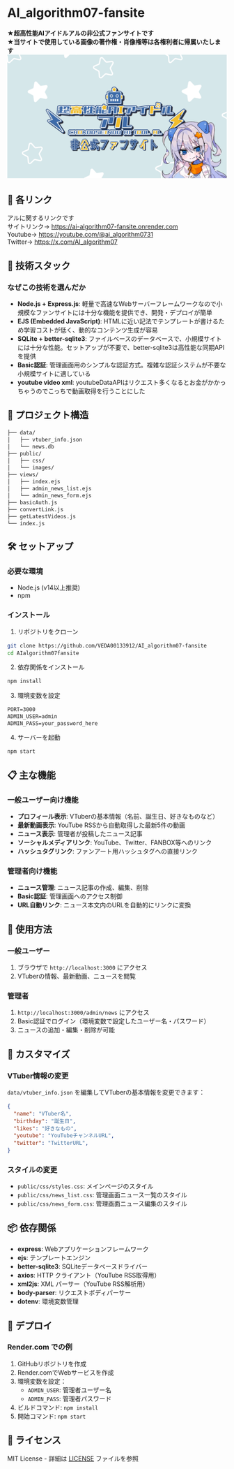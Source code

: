 # AI_algorithm07-fansite
**★超高性能AIアイドルアルの⾮公式ファンサイトです**  
**★当サイトで使⽤している画像の著作権・肖像権等は各権利者に帰属いたします**    
![og-image](./public/images/og-image.png)

## 🔗 各リンク
アルに関するリンクです  
サイトリンク→ https://ai-algorithm07-fansite.onrender.com   
Youtube→ https://youtube.com/@ai_algorithm0731   
Twitter→ https://x.com/AI_algorithm07   

## 🚀 技術スタック

### なぜこの技術を選んだか

- **Node.js + Express.js**: 軽量で高速なWebサーバーフレームワークなので小規模なファンサイトには十分な機能を提供でき、開発・デプロイが簡単
- **EJS (Embedded JavaScript)**: HTMLに近い記法でテンプレートが書けるため学習コストが低く、動的なコンテンツ生成が容易
- **SQLite + better-sqlite3**: ファイルベースのデータベースで、小規模サイトには十分な性能。セットアップが不要で、better-sqlite3は高性能な同期APIを提供
- **Basic認証**: 管理画面用のシンプルな認証方式。複雑な認証システムが不要な小規模サイトに適している
- **youtube video xml**: youtubeDataAPIはリクエスト多くなるとお金がかかっちゃうのでこっちで動画取得を行うことにした
## 📁 プロジェクト構造

```
├── data/
│   ├── vtuber_info.json
│   └── news.db
├── public/
│   ├── css/
│   └── images/
├── views/
│   ├── index.ejs
│   ├── admin_news_list.ejs
│   └── admin_news_form.ejs
├── basicAuth.js
├── convertLink.js
├── getLatestVideos.js
└── index.js
```

## 🛠️ セットアップ

### 必要な環境

- Node.js (v14以上推奨)
- npm

### インストール

1. リポジトリをクローン
```bash
git clone https://github.com/VEDA00133912/AI_algorithm07-fansite
cd AIalgorithm07fansite
```

2. 依存関係をインストール
```bash
npm install
```

3. 環境変数を設定
```.env
PORT=3000
ADMIN_USER=admin
ADMIN_PASS=your_password_here
```

4. サーバーを起動
```bash
npm start
```

## 📋 主な機能

### 一般ユーザー向け機能

- **プロフィール表示**: VTuberの基本情報（名前、誕生日、好きなものなど）
- **最新動画表示**: YouTube RSSから自動取得した最新5件の動画
- **ニュース表示**: 管理者が投稿したニュース記事
- **ソーシャルメディアリンク**: YouTube、Twitter、FANBOX等へのリンク
- **ハッシュタグリンク**: ファンアート用ハッシュタグへの直接リンク

### 管理者向け機能

- **ニュース管理**: ニュース記事の作成、編集、削除
- **Basic認証**: 管理画面へのアクセス制御
- **URL自動リンク**: ニュース本文内のURLを自動的にリンクに変換

## 🎯 使用方法

### 一般ユーザー

1. ブラウザで `http://localhost:3000` にアクセス
2. VTuberの情報、最新動画、ニュースを閲覧

### 管理者

1. `http://localhost:3000/admin/news` にアクセス
2. Basic認証でログイン（環境変数で設定したユーザー名・パスワード）
3. ニュースの追加・編集・削除が可能

## 🔧 カスタマイズ

### VTuber情報の変更

`data/vtuber_info.json` を編集してVTuberの基本情報を変更できます：

```json
{
  "name": "VTuber名",
  "birthday": "誕生日",
  "likes": "好きなもの",
  "youtube": "YouTubeチャンネルURL",
  "twitter": "TwitterURL",
}
```

### スタイルの変更

- `public/css/styles.css`: メインページのスタイル
- `public/css/news_list.css`: 管理画面ニュース一覧のスタイル
- `public/css/news_form.css`: 管理画面ニュース編集のスタイル

## 📦 依存関係

- **express**: Webアプリケーションフレームワーク
- **ejs**: テンプレートエンジン
- **better-sqlite3**: SQLiteデータベースドライバー
- **axios**: HTTP クライアント（YouTube RSS取得用）
- **xml2js**: XML パーサー（YouTube RSS解析用）
- **body-parser**: リクエストボディパーサー
- **dotenv**: 環境変数管理

## 🚀 デプロイ

### Render.com での例

1. GitHubリポジトリを作成
2. Render.comでWebサービスを作成
3. 環境変数を設定：
   - `ADMIN_USER`: 管理者ユーザー名
   - `ADMIN_PASS`: 管理者パスワード
4. ビルドコマンド: `npm install`
5. 開始コマンド: `npm start`

## 📝 ライセンス

MIT License - 詳細は [LICENSE](LICENSE) ファイルを参照